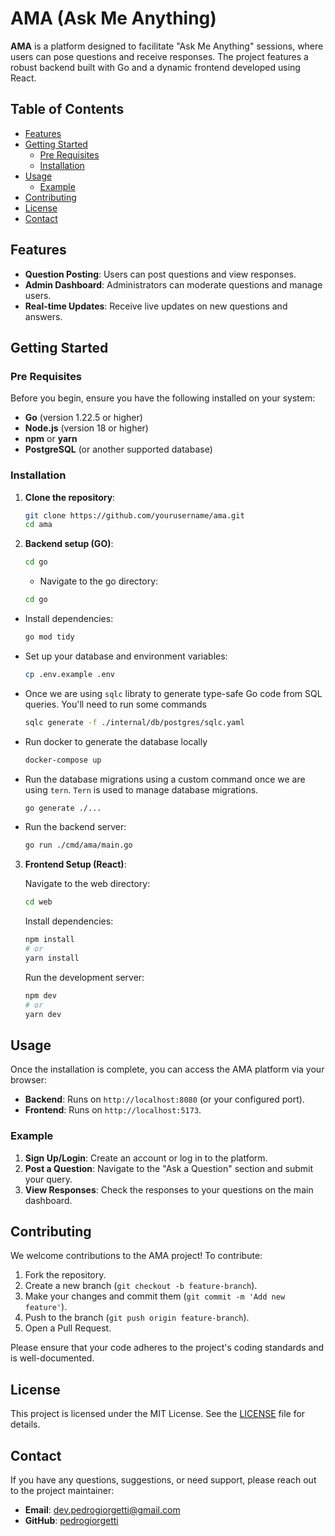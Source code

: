 # AMA (Ask Me Anything)

**AMA** is a platform designed to facilitate "Ask Me Anything" sessions, where users can pose questions and receive responses. The project features a robust backend built with Go and a dynamic frontend developed using React.

## Table of Contents

- [Features](#features)
- [Getting Started](#getting-started)
  - [Pre Requisites](#pre-requisites)
  - [Installation](#installation)
- [Usage](#usage)
  - [Example](#example)
- [Contributing](#contributing)
- [License](#license)
- [Contact](#contact)

## Features

- **Question Posting**: Users can post questions and view responses.
- **Admin Dashboard**: Administrators can moderate questions and manage users.
- **Real-time Updates**: Receive live updates on new questions and answers.

## Getting Started

### Pre Requisites

Before you begin, ensure you have the following installed on your system:

- **Go** (version 1.22.5 or higher)
- **Node.js** (version 18 or higher)
- **npm** or **yarn**
- **PostgreSQL** (or another supported database)

### Installation

1. **Clone the repository**:
   ```bash
   git clone https://github.com/yourusername/ama.git
   cd ama
   ```

2. **Backend setup (GO)**:
   ```bash
   cd go
   ```

   - Navigate to the go directory:
    ```bash
    cd go
    ```

  - Install dependencies:
    ```bash
    go mod tidy
    ```
  - Set up your database and environment variables:
    ```bash
    cp .env.example .env
    ```
  - Once we are using `sqlc` libraty to generate type-safe Go code from SQL queries. You'll need to run some commands
    ```bash
    sqlc generate -f ./internal/db/postgres/sqlc.yaml
    ``` 
  - Run docker to generate the database locally
    ```bash
    docker-compose up
    ```
  - Run the database migrations using a custom command once we are using `tern`. `Tern` is used to manage database migrations.
    ```bash
    go generate ./...
    ```
  - Run the backend server:
    ```bash
    go run ./cmd/ama/main.go
    ```
3. **Frontend Setup (React)**:

    Navigate to the web directory:
    ```bash
    cd web
    ```
    Install dependencies:
    ```bash
    npm install
    # or
    yarn install
    ```
    Run the development server:
    ```bash
    npm dev
    # or
    yarn dev
    ```

## Usage

Once the installation is complete, you can access the AMA platform via your browser:

- **Backend**: Runs on `http://localhost:8080` (or your configured port).
- **Frontend**: Runs on `http://localhost:5173`.

### Example

1. **Sign Up/Login**: Create an account or log in to the platform.
2. **Post a Question**: Navigate to the "Ask a Question" section and submit your query.
3. **View Responses**: Check the responses to your questions on the main dashboard.

## Contributing

We welcome contributions to the AMA project! To contribute:

1. Fork the repository.
2. Create a new branch (`git checkout -b feature-branch`).
3. Make your changes and commit them (`git commit -m 'Add new feature'`).
4. Push to the branch (`git push origin feature-branch`).
5. Open a Pull Request.

Please ensure that your code adheres to the project's coding standards and is well-documented.

## License

This project is licensed under the MIT License. See the [LICENSE](LICENSE) file for details.

## Contact

If you have any questions, suggestions, or need support, please reach out to the project maintainer:

- **Email**: dev.pedrogiorgetti@gmail.com
- **GitHub**: [pedrogiorgetti](https://github.com/pedrogiorgetti)
